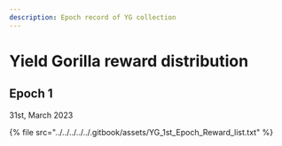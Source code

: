 ```yaml
---
description: Epoch record of YG collection
---
```


# Yield Gorilla reward distribution

## Epoch 1

31st, March 2023

{% file src="../../../../../.gitbook/assets/YG_1st_Epoch_Reward_list.txt" %}
